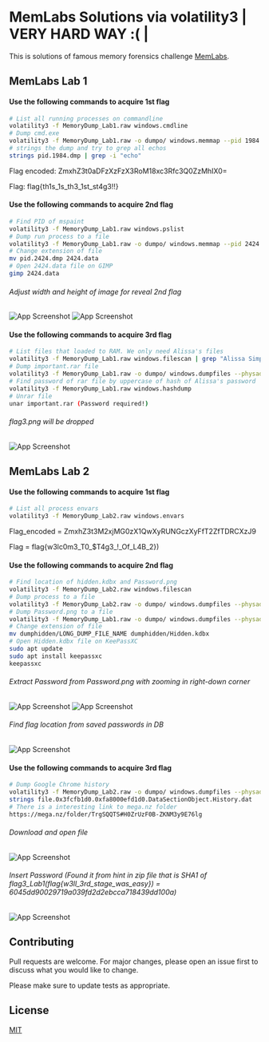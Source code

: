 # MemLabs Solutions via volatility3 | VERY HARD WAY :( |

This is solutions of famous memory forensics challenge [MemLabs](https://github.com/stuxnet999/MemLabs).


## MemLabs Lab 1

#### Use the following commands to acquire 1st flag

```bash
# List all running processes on commandline
volatility3 -f MemoryDump_Lab1.raw windows.cmdline
# Dump cmd.exe
volatility3 -f MemoryDump_Lab1.raw -o dumpo/ windows.memmap --pid 1984 --dump
# strings the dump and try to grep all echos
strings pid.1984.dmp | grep -i "echo"
```
Flag encoded: ZmxhZ3t0aDFzXzFzX3RoM18xc3Rfc3Q0ZzMhIX0=

Flag: flag{th1s_1s_th3_1st_st4g3!!}

#### Use the following commands to acquire 2nd flag

```bash
# Find PID of mspaint
volatility3 -f MemoryDump_Lab1.raw windows.pslist
# Dump run process to a file
volatility3 -f MemoryDump_Lab1.raw -o dumpo/ windows.memmap --pid 2424 --dump
# Change extension of file
mv pid.2424.dmp 2424.data
# Open 2424.data file on GIMP
gimp 2424.data
```
###### Adjust width and height of image for reveal 2nd flag
![App Screenshot](images/vol3-lab1_flag2.png)
![App Screenshot](images/vol3-lab1_flag2-ext.png)

#### Use the following commands to acquire 3rd flag

```bash
# List files that loaded to RAM. We only need Alissa's files
volatility3 -f MemoryDump_Lab1.raw windows.filescan | grep "Alissa Simpson"
# Dump important.rar file
volatility3 -f MemoryDump_Lab1.raw -o dumpo/ windows.dumpfiles --physaddr 0x3b48bc0
# Find password of rar file by uppercase of hash of Alissa's password
volatility3 -f MemoryDump_Lab1.raw windows.hashdump
# Unrar file
unar important.rar (Password required!)
```
###### flag3.png will be dropped
![App Screenshot](images/vol3-lab1_flag3.png)


## MemLabs Lab 2

#### Use the following commands to acquire 1st flag

```bash
# List all process envars
volatility3 -f MemoryDump_Lab2.raw windows.envars
```
Flag_encoded = ZmxhZ3t3M2xjMG0zX1QwXyRUNGczXyFfT2ZfTDRCXzJ9

Flag = flag{w3lc0m3_T0_$T4g3_!_Of_L4B_2})

#### Use the following commands to acquire 2nd flag

```bash
# Find location of hidden.kdbx and Password.png
volatility3 -f MemoryDump_Lab2.raw windows.filescan
# Dump process to a file
volatility3 -f MemoryDump_Lab2.raw -o dumpo/ windows.dumpfiles --physaddr 0x3fb112a0
# Dump Password.png to a file
volatility3 -f MemoryDump_Lab1.raw -o dumpo/ windows.dumpfiles --physaddr 0x3fce1c70
# Change extension of file
mv dumphidden/LONG_DUMP_FILE_NAME dumphidden/Hidden.kdbx
# Open Hidden.kdbx file on KeePassXC
sudo apt update
sudo apt install keepassxc
keepassxc
```
###### Extract Password from Password.png with zooming in right-down corner
![App Screenshot](images/vol3-lab2_flag2_passzoom.png)
![App Screenshot](images/vol3-lab2_flag2_pass.png)
###### Find flag location from saved passwords in DB
![App Screenshot](images/vol3-lab2_flag2.png)

#### Use the following commands to acquire 3rd flag

```bash
# Dump Google Chrome history
volatility3 -f MemoryDump_Lab2.raw -o dumpo/ windows.dumpfiles --physaddr 0x3fcfb1d0
strings file.0x3fcfb1d0.0xfa8000efd1d0.DataSectionObject.History.dat
# There is a interesting link to mega.nz folder
https://mega.nz/folder/TrgSQQTS#H0ZrUzF0B-ZKNM3y9E76lg
```
###### Download and open file
![App Screenshot](images/vol3-lab2_flag3-zip.png)
###### Insert Password (Found it from hint in zip file that is SHA1 of flag3_Lab1(flag{w3ll_3rd_stage_was_easy}) = 6045dd90029719a039fd2d2ebcca718439dd100a)
![App Screenshot](images/vol3-lab2_flag3.png)


## Contributing

Pull requests are welcome. For major changes, please open an issue first
to discuss what you would like to change.

Please make sure to update tests as appropriate.

## License

[MIT](https://choosealicense.com/licenses/mit/)
